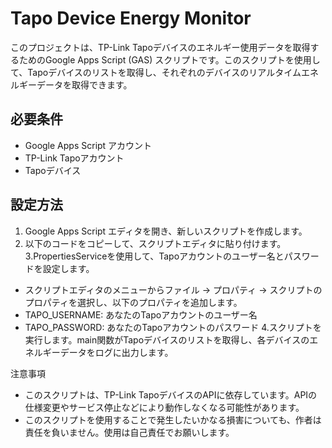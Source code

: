 # Tapo Device Energy Monitor

このプロジェクトは、TP-Link Tapoデバイスのエネルギー使用データを取得するためのGoogle Apps Script (GAS) スクリプトです。このスクリプトを使用して、Tapoデバイスのリストを取得し、それぞれのデバイスのリアルタイムエネルギーデータを取得できます。

## 必要条件

- Google Apps Script アカウント
- TP-Link Tapoアカウント
- Tapoデバイス

## 設定方法

1. Google Apps Script エディタを開き、新しいスクリプトを作成します。
2. 以下のコードをコピーして、スクリプトエディタに貼り付けます。
3.PropertiesServiceを使用して、Tapoアカウントのユーザー名とパスワードを設定します。
- スクリプトエディタのメニューからファイル -> プロパティ -> スクリプトのプロパティを選択し、以下のプロパティを追加します。
- TAPO_USERNAME: あなたのTapoアカウントのユーザー名
- TAPO_PASSWORD: あなたのTapoアカウントのパスワード
4.スクリプトを実行します。main関数がTapoデバイスのリストを取得し、各デバイスのエネルギーデータをログに出力します。

  
注意事項
- このスクリプトは、TP-Link TapoデバイスのAPIに依存しています。APIの仕様変更やサービス停止などにより動作しなくなる可能性があります。
- このスクリプトを使用することで発生したいかなる損害についても、作者は責任を負いません。使用は自己責任でお願いします。

